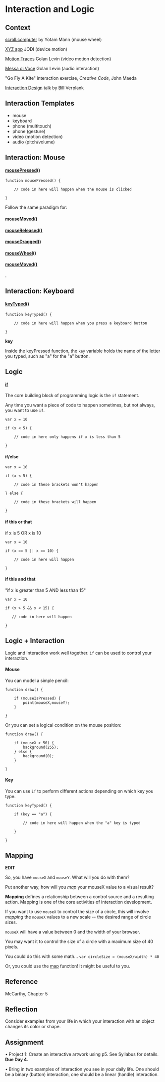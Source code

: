 # Interaction and Logic



## Context

[scroll.computer](http://scroll.computer)  by Yotam Mann (mouse wheel)

[XYZ app](https://vimeo.com/39859278) JODI (device motion)

[Motion Traces](http://www.flong.com/projects/a1/) Golan Levin (video motion detection)

[Messa di Voce](http://www.flong.com/projects/messa/) Golan Levin (audio interaction)

"Go Fly A Kite" interaction exercise, *Creative Code*, John Maeda

[Interaction Design](https://vimeo.com/83683447) talk by Bill Verplank


## Interaction Templates

-	mouse
-	keyboard
-	phone (multitouch)
-	phone (gesture)
-	video (motion detection)
-	audio (pitch/volume)



## Interaction: Mouse

#### [mousePressed()](https://p5js.org/reference/#/p5/mousePressed)

```
function mousePressed() {

    // code in here will happen when the mouse is clicked

}
```

Follow the same paradigm for:

#### [mouseMoved()](https://p5js.org/reference/#/p5/mouseMoved)

#### [mouseReleased()](https://p5js.org/reference/#/p5/mouseReleased)

#### [mouseDragged()](https://p5js.org/reference/#/p5/mouseDragged)

#### [mouseWheel()](https://p5js.org/reference/#/p5/mouseWheel)

#### [mouseMoved()](https://p5js.org/reference/#/p5/mouseMoved)

.


## Interaction: Keyboard

#### [keyTyped()](https://p5js.org/reference/#/p5/keyTyped)

```
function keyTyped() {

    // code in here will happen when you press a keyboard button

}
```

**key**

Inside the keyPressed function, the `key` variable holds the name of the letter you typed, such as "a" for the "a" button.


## Logic

#### [if](https://developer.mozilla.org/en-US/docs/Web/JavaScript/Reference/Statements/if...else)

The core building block of programming logic is the `if` statement.

Any time you want a piece of code to happen sometimes, but not always, you want to use `if`.

```
var x = 10

if (x < 5) {

	// code in here only happens if x is less than 5
	
}
```

#### if/else

```
var x = 10

if (x < 5) {

	// code in these brackets won't happen
	
} else {

    // code in these brackets will happen

}
```

#### if this or that

if x is 5 OR x is 10

```
var x = 10

if (x == 5 || x == 10) {

	// code in here will happen
	
} 
```

#### if this and that

"if x is greater than 5 AND less than 15"

```
var x = 10

if (x > 5 && x < 15) {

   // code in here will happen
	
} 
```


## Logic + Interaction

Logic and interaction work well together. `if` can be used to control your interaction.

#### Mouse

You can model a simple pencil:

```
function draw() {

	if (mouseIsPressed) {
		point(mouseX,mouseY);
	}

}
```

Or you can set a logical condition on the mouse position:

```
function draw() {

	if (mouseX > 50) {
		background(255);
	} else {
		background(0);
	}

}
```

#### Key

You can use `if` to perform different actions depending on which key you type.

```
function keyTyped() {

	if (key == "a") {
	
	    // code in here will happen when the "a" key is typed
	
	}

}
```


## Mapping

**EDIT**

So, you have `mouseX` and `mouseY`. What will you do with them?

Put another way, how will you *map* your mouseX value to a visual result? 

**Mapping** defines a relationship between a control source and a resulting action. Mapping is one of the core activities of interaction development.

If you want to use `mouseX` to control the size of a circle, this will involve *mapping* the `mouseX` values to a new scale -- the desired range of circle sizes. 

`mouseX` will have a value between 0 and the width of your browser.

You may want it to control the size of a circle with a maximum size of 40 pixels. 

You could do this with some math... `var circleSize = (mouseX/width) * 40`

Or, you could use the [map](http://p5js.org/reference/#/p5/map) function! It might be useful to you.



## Reference

McCarthy, Chapter 5


## Reflection

Consider examples from your life in which your interaction with an object changes its color or shape.	

## Assignment

• Project 1: Create an interactive artwork using p5. See Syllabus for details. **Due Day 4.**

• Bring in two examples of interaction you see in your daily life. One should be a binary (button) interaction, one should be a linear (handle) interaction.